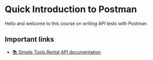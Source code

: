 # Quick Introduction to Postman

Hello and welcome to this course on writing API tests with Postman. 

## Important links

* [📚 Simple Tools Rental API documentation](./simple-tool-rental-api.md)
